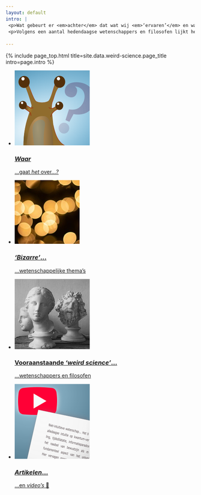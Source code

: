 ```yaml
---
layout: default
intro: |
 <p>Wat gebeurt er <em>achter</em> dat wat wij <em>‘ervaren’</em> en wat we denken dat de <em>werkelijkheid</em> is? Wat is tijd, ruimte, materie, <em>bewustzijn...</em>?</p>
 <p>Volgens een aantal hedendaagse wetenschappers en filosofen lijkt het in ieder geval <em>niet</em> te zijn wat het lijkt! &#128579;</p>

---
```


{% include page_top.html 
   title=site.data.weird-science.page_title 
   intro=page.intro 
%}

<div class="custom-section">
  
<ul class="article-list">
<li>
    <img src="/weird-science/images/vreemd.svg" alt="vreemd" class="link-icon">
    <a href="/weird-science/contra-intuitief"><div class="text">
      <h3><em>Waar</em></h3>
      <p>...gaat <em>het</em> over...<em>?</em></p>
      <!--<p><em>Waar</em> wil ik het over hebben en <em>waarom?</em></p>-->
    </div></a>
</li>

<li>
    <img src="/weird-science/images/blobs.jpg" alt="blobs" class="link-icon">
    <a href="/weird-science/bizarre-themas"><div class="text">
      <h3><em>‘Bizarre’</em>...</h3>
      <p>...wetenschappelijke thema’s</p>
    </div></a>
</li>

<li>
    <img src="/weird-science/images/statues.jpg" alt="statues" class="link-icon">
    <a href="/weird-science/belangrijke-namen"><div class="text">
      <h3>Vooraanstaande <em>‘weird science’</em>...</h3>
      <p>...wetenschappers en filosofen</p>
      <!--<p>Anil Seth, Philip Goff, David Chalmers, Annaka Harris, Donald Hoffman, etc...</p>-->
    </div></a>
</li>

<li>
    <img src="/weird-science/images/media.svg" alt="media" class="link-icon">
    <a href="/weird-science/artikelen-en-videos"><div class="text">
    <h3><em>Artikelen</em>...</h3>
    <p>...en <em>video’s</em> &#128578;</p>
  </div></a>
</li>

</ul></div>

